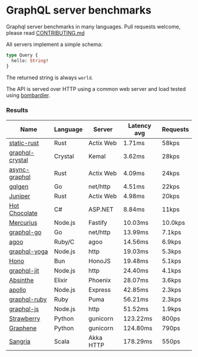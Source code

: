 <!-- README.md is generated from README.ecr, do not edit -->

# GraphQL server benchmarks

Graphql server benchmarks in many languages. Pull requests welcome, please read [CONTRIBUTING.md](CONTRIBUTING.md)

All servers implement a simple schema:

```graphql
type Query {
  hello: String!
}
```

The returned string is always `world`.

The API is served over HTTP using a common web server and load tested using [bombardier](https://github.com/codesenberg/bombardier).

### Results

| Name                          | Language      | Server          | Latency avg      | Requests      |
| ----------------------------  | ------------- | --------------- | ---------------- | ------------- |
| [static-rust](https://actix.rs/) | Rust | Actix Web | 1.71ms | 58kps |
| [graphql-crystal](https://github.com/graphql-crystal/graphql) | Crystal | Kemal | 3.62ms | 28kps |
| [async-graphql](https://github.com/async-graphql/async-graphql) | Rust | Actix Web | 4.09ms | 24kps |
| [gqlgen](https://github.com/99designs/gqlgen) | Go | net/http | 4.51ms | 22kps |
| [Juniper](https://github.com/graphql-rust/juniper) | Rust | Actix Web | 4.98ms | 20kps |
| [Hot Chocolate](https://github.com/ChilliCream/hotchocolate) | C# | ASP.NET | 8.84ms | 11kps |
| [Mercurius](https://github.com/mercurius-js/mercurius) | Node.js | Fastify | 10.03ms | 10.0kps |
| [graphql-go](https://github.com/graphql-go/graphql) | Go | net/http | 13.99ms | 7.1kps |
| [agoo](https://github.com/ohler55/agoo) | Ruby/C | agoo | 14.56ms | 6.9kps |
| [graphql-yoga](https://github.com/dotansimha/graphql-yoga) | Node.js | http | 19.03ms | 5.3kps |
| [Hono](https://github.com/honojs/graphql-server) | Bun | HonoJS | 19.48ms | 5.1kps |
| [graphql-jit](https://github.com/zalando-incubator/graphql-jit) | Node.js | http | 24.40ms | 4.1kps |
| [Absinthe](https://github.com/absinthe-graphql/absinthe) | Elixir | Phoenix | 28.07ms | 3.6kps |
| [apollo](https://github.com/apollographql/apollo-server) | Node.js | Express | 42.85ms | 2.3kps |
| [graphql-ruby](https://github.com/rmosolgo/graphql-ruby) | Ruby | Puma | 56.21ms | 2.3kps |
| [graphql-js](https://github.com/graphql/graphql-js) | Node.js | http | 51.52ms | 1.9kps |
| [Strawberry](https://github.com/strawberry-graphql/strawberry) | Python | gunicorn | 123.22ms | 800ps |
| [Graphene](https://github.com/graphql-python/graphene) | Python | gunicorn | 124.80ms | 790ps |
| [Sangria](https://github.com/sangria-graphql/sangria) | Scala | Akka HTTP | 178.29ms | 550ps |
